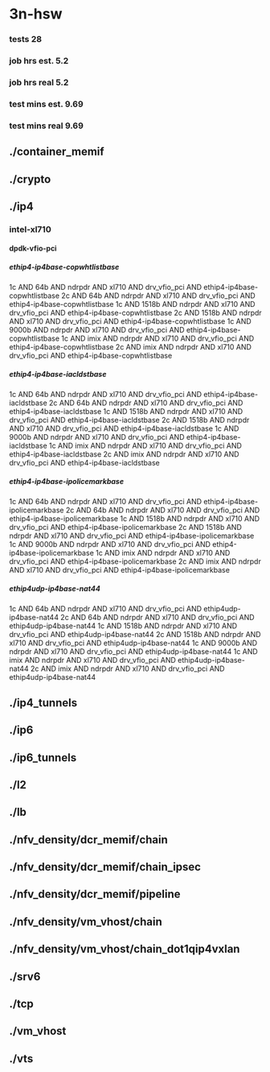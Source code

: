 # 3n-hsw
### tests 28
### job hrs est. 5.2
### job hrs real 5.2
### test mins est. 9.69
### test mins real 9.69
## ./container_memif
## ./crypto
## ./ip4
### intel-xl710
#### dpdk-vfio-pci
##### ethip4-ip4base-copwhtlistbase
1c AND 64b AND ndrpdr AND xl710 AND drv_vfio_pci AND ethip4-ip4base-copwhtlistbase
2c AND 64b AND ndrpdr AND xl710 AND drv_vfio_pci AND ethip4-ip4base-copwhtlistbase
1c AND 1518b AND ndrpdr AND xl710 AND drv_vfio_pci AND ethip4-ip4base-copwhtlistbase
2c AND 1518b AND ndrpdr AND xl710 AND drv_vfio_pci AND ethip4-ip4base-copwhtlistbase
1c AND 9000b AND ndrpdr AND xl710 AND drv_vfio_pci AND ethip4-ip4base-copwhtlistbase
1c AND imix AND ndrpdr AND xl710 AND drv_vfio_pci AND ethip4-ip4base-copwhtlistbase
2c AND imix AND ndrpdr AND xl710 AND drv_vfio_pci AND ethip4-ip4base-copwhtlistbase
##### ethip4-ip4base-iacldstbase
1c AND 64b AND ndrpdr AND xl710 AND drv_vfio_pci AND ethip4-ip4base-iacldstbase
2c AND 64b AND ndrpdr AND xl710 AND drv_vfio_pci AND ethip4-ip4base-iacldstbase
1c AND 1518b AND ndrpdr AND xl710 AND drv_vfio_pci AND ethip4-ip4base-iacldstbase
2c AND 1518b AND ndrpdr AND xl710 AND drv_vfio_pci AND ethip4-ip4base-iacldstbase
1c AND 9000b AND ndrpdr AND xl710 AND drv_vfio_pci AND ethip4-ip4base-iacldstbase
1c AND imix AND ndrpdr AND xl710 AND drv_vfio_pci AND ethip4-ip4base-iacldstbase
2c AND imix AND ndrpdr AND xl710 AND drv_vfio_pci AND ethip4-ip4base-iacldstbase
##### ethip4-ip4base-ipolicemarkbase
1c AND 64b AND ndrpdr AND xl710 AND drv_vfio_pci AND ethip4-ip4base-ipolicemarkbase
2c AND 64b AND ndrpdr AND xl710 AND drv_vfio_pci AND ethip4-ip4base-ipolicemarkbase
1c AND 1518b AND ndrpdr AND xl710 AND drv_vfio_pci AND ethip4-ip4base-ipolicemarkbase
2c AND 1518b AND ndrpdr AND xl710 AND drv_vfio_pci AND ethip4-ip4base-ipolicemarkbase
1c AND 9000b AND ndrpdr AND xl710 AND drv_vfio_pci AND ethip4-ip4base-ipolicemarkbase
1c AND imix AND ndrpdr AND xl710 AND drv_vfio_pci AND ethip4-ip4base-ipolicemarkbase
2c AND imix AND ndrpdr AND xl710 AND drv_vfio_pci AND ethip4-ip4base-ipolicemarkbase
##### ethip4udp-ip4base-nat44
1c AND 64b AND ndrpdr AND xl710 AND drv_vfio_pci AND ethip4udp-ip4base-nat44
2c AND 64b AND ndrpdr AND xl710 AND drv_vfio_pci AND ethip4udp-ip4base-nat44
1c AND 1518b AND ndrpdr AND xl710 AND drv_vfio_pci AND ethip4udp-ip4base-nat44
2c AND 1518b AND ndrpdr AND xl710 AND drv_vfio_pci AND ethip4udp-ip4base-nat44
1c AND 9000b AND ndrpdr AND xl710 AND drv_vfio_pci AND ethip4udp-ip4base-nat44
1c AND imix AND ndrpdr AND xl710 AND drv_vfio_pci AND ethip4udp-ip4base-nat44
2c AND imix AND ndrpdr AND xl710 AND drv_vfio_pci AND ethip4udp-ip4base-nat44
## ./ip4_tunnels
## ./ip6
## ./ip6_tunnels
## ./l2
## ./lb
## ./nfv_density/dcr_memif/chain
## ./nfv_density/dcr_memif/chain_ipsec
## ./nfv_density/dcr_memif/pipeline
## ./nfv_density/vm_vhost/chain
## ./nfv_density/vm_vhost/chain_dot1qip4vxlan
## ./srv6
## ./tcp
## ./vm_vhost
## ./vts

